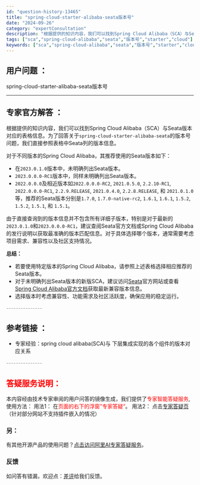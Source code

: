 ```yaml
---
id: "question-history-13465"
title: "spring-cloud-starter-alibaba-seata版本号"
date: "2024-09-26"
category: "expertConsultation"
description: "根据提供的知识内容，我们可以找到Spring Cloud Alibaba（SCA）与Seata版本对应的表格信息。为了回答关于`spring-cloud-starter-alibaba-seata`的版本号问题，我们直接参照表格中Seata列的版本信息。对于不同版本的Spring Cloud Ali"
tags: ["sca","spring-cloud-alibaba","seata","版本号","starter","cloud"]
keywords: ["sca","spring-cloud-alibaba","seata","版本号","starter","cloud"]
---
```


## 用户问题 ： 
 spring-cloud-starter-alibaba-seata版本号  

---------------
## 专家官方解答 ：

根据提供的知识内容，我们可以找到Spring Cloud Alibaba（SCA）与Seata版本对应的表格信息。为了回答关于`spring-cloud-starter-alibaba-seata`的版本号问题，我们直接参照表格中Seata列的版本信息。

对于不同版本的Spring Cloud Alibaba，其推荐使用的Seata版本如下：

- 在`2023.0.1.0`版本中，未明确列出Seata版本。
- `2023.0.0.0-RC1`版本中，同样未明确列出Seata版本。
- `2022.0.0.0`及相近版本如`2022.0.0.0-RC2`, `2021.0.5.0`, `2.2.10-RC1`, `2022.0.0.0-RC1`, `2.2.9.RELEASE`, `2021.0.4.0`, `2.2.8.RELEASE`, 和 `2021.0.1.0`等，推荐的Seata版本分别是`1.7.0`, `1.7.0-native-rc2`, `1.6.1`, `1.6.1`, `1.5.2`, `1.5.2`, `1.5.1`, 和 `1.5.1`。

由于直接查询到的版本信息并不包含所有详细子版本，特别是对于最新的`2023.0.1.0`和`2023.0.0.0-RC1`，建议查阅Seata官方文档或Spring Cloud Alibaba的发行说明以获取最准确的版本匹配信息。对于具体选择哪个版本，通常需要考虑项目需求、兼容性以及社区支持情况。

**总结：**
- 若要使用特定版本的Spring Cloud Alibaba，请参照上述表格选择相应推荐的Seata版本。
- 对于未明确列出Seata版本的新版SCA，建议访问[Seata](https://seata.io/)官方网站或查看[Spring Cloud Alibaba官方文档](https://spring-cloud-alibaba.github.io/)获取最新兼容版本信息。
- 选择版本时考虑兼容性、功能需求及社区活跃度，确保应用的稳定运行。


<font color="#949494">---------------</font> 


## 参考链接 ：

* 专家经验：spring cloud alibaba(SCA)与 下层集成实现的各个组件的版本对应关系 


 <font color="#949494">---------------</font> 
 


## <font color="#FF0000">答疑服务说明：</font> 

本内容经由技术专家审阅的用户问答的镜像生成，我们提供了<font color="#FF0000">专家智能答疑服务</font>,使用方法：
用法1： 在<font color="#FF0000">页面的右下的浮窗”专家答疑“</font>。
用法2： 点击[专家答疑页](https://answer.opensource.alibaba.com/docs/intro)（针对部分网站不支持插件嵌入的情况）
### 另：


有其他开源产品的使用问题？[点击访问阿里AI专家答疑服务](https://answer.opensource.alibaba.com/docs/intro)。
### 反馈
如问答有错漏，欢迎点：[差评](https://ai.nacos.io/user/feedbackByEnhancerGradePOJOID?enhancerGradePOJOId=17087)给我们反馈。
